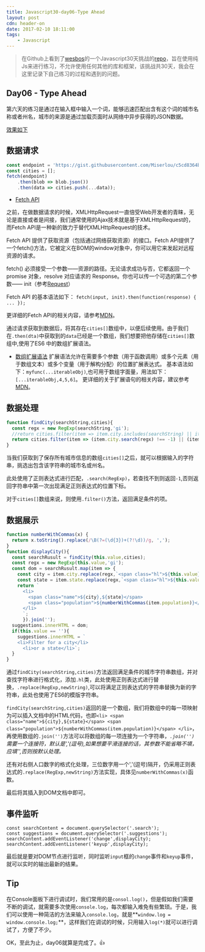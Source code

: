 ```yaml
---
title: Javascript30-day06-Type Ahead
layout: post
cdn: header-on
date: 2017-02-10 18:11:00
tags:
    - Javascript
---
```


> 在Github上看到了[wesbos](https://twitter.com/wesbos)的一个Javascript30天挑战的[repo](https://github.com/wesbos/JavaScript30)，旨在使用纯Js来进行练习，不允许使用任何其他的库和框架，该挑战共30天，我会在这里记录下自己练习的过程和遇到的问题。

## Day06 - Type Ahead

第六天的练习是通过在输入框中输入一个词，能够迅速匹配出含有这个词的城市名称或者州名，城市的来源是通过加载页面时从网络中异步获得的JSON数据。

[效果如下](http://htmlpreview.github.io/?https://github.com/winar-jin/JavaScript30-Challenge/blob/master/06%20-%20Type%20Ahead/index.html)

## 数据请求
```JavaScript
const endpoint = 'https://gist.githubusercontent.com/Miserlou/c5cd8364bf9b2420bb29/raw/2bf258763cdddd704f8ffd3ea9a3e81d25e2c6f6/cities.json';
const cities = [];
fetch(endpoint)
    .then(blob => blob.json())
    .then(data => cities.push(...data));
```
* [Fetch API](https://developer.mozilla.org/zh-CN/docs/Web/API/Fetch_API)

之前，在做数据请求的时候，XMLHttpRequest一直倍受Web开发者的青睐，无论是直接或者是间接，我们通常使用的Ajax技术就是基于XMLHttpRequest的，而Fetch API是一种新的致力于替代XMLHttpRequest的技术。

Fetch API 提供了获取资源（包括通过网络获取资源）的接口。Fetch API提供了一个fetch()方法，它被定义在BOM的window对象中，你可以用它来发起对远程资源的请求。

fetch() 必须接受一个参数——资源的路径。无论请求成功与否，它都返回一个 promise 对象，resolve 对应请求的 Response。你也可以传一个可选的第二个参数—— init（参考[Request](https://developer.mozilla.org/zh-CN/docs/Web/API/Request)）

Fetch API 的基本语法如下：
`fetch(input, init).then(function(response) { ... });`

更详细的Fetch API的相关内容，请参考[MDN](https://developer.mozilla.org/zh-CN/docs/Web/API/Fetch_API)。

通过请求获取到数据后，将其存在`cities[]`数组中，以便后续使用。由于我们在`.then(dta)`中获取到的`data`已经是一个数组，我们想要把他存储在`cities[]`数组中,使用了ES6 中的数组扩展语法。

* [数组扩展语法](https://developer.mozilla.org/zh-CN/docs/Web/JavaScript/Reference/Operators/Spread_operator)
扩展语法允许在需要多个参数（用于函数调用）或多个元素（用于数组文本）或多个变量（用于解构分配）的位置扩展表达式。
基本语法如下：`myfunc(...iterableObj)`,也可用于数组字面量，用法如下：`[...iterableObj,4,5,6]`。
更详细的关于扩展语句的相关内容，建议参考[MDN](https://developer.mozilla.org/zh-CN/docs/Web/JavaScript/Reference/Operators/Spread_operator)。

## 数据处理 
```Javascript
function findCity(searchString,cities){
  const regx = new RegExp(searchString,'gi');
  //return cities.filter(item => item.city.includes(searchString) || item.state.includes(searchString));
  return cities.filter(item => (item.city.search(regx) !== -1) || (item.state.search(regx) !== -1));
}
```

当我们获取到了保存所有城市信息的数组`cities[]`之后，就可以根据输入的字符串，挑选出包含该字符串的城市名或州名。

此处使用了正则表达式进行匹配，`.search(RegExp)`，若查找不到则返回`-1`,否则返回字符串中第一次出现满足正则表达式的位置下标。

对于`cities[]`数组来说，则使用`.filter()`方法，返回满足条件的项。

## 数据展示
```Javascript
function numberWithCommas(x) {
  return x.toString().replace(/\B(?=(\d{3})+(?!\d))/g, ',');
}
function displayCity(){
  const searchRusult = findCity(this.value,cities);
  const regx = new RegExp(this.value,'gi');
  const dom = searchRusult.map(item => {
    const city = item.city.replace(regx,`<span class="hl">${this.value}</span>`);
    const state = item.state.replace(regx,`<span class="hl">${this.value}</span>`);
    return `
      <li>
        <span class="name">${city},${state}</span>
        <span class="population">${numberWithCommas(item.population)}</span>
      </li>
      `;
      }).join('');
  suggestions.innerHTML = dom;
  if(this.value == ''){
    suggestions.innerHTML = `
    <li>Filter for a city</li>
      <li>or a state</li>`;
  }
}
```

通过`findCity(searchString,cities)`方法返回满足条件的城市字符串数组，并对查找字符串进行格式化，添加`.hl`类，此处使用正则表达式进行替换，`.replace(RegExp,newString)`,可以将满足正则表达式的字符串替换为新的字符串，此处也使用了ES6的模版字符串。

`findCity(searchString,cities)`返回的是一个数组，我们将数组中的每一项映射为可以插入文档中的HTML代码，也即`<li>
        <span class="name">${city},${state}</span>
        <span class="population">${numberWithCommas(item.population)}</span>
      </li>`，再使用数组的`.join('')`方法可以将数组的每一项连接为一个字符串，_`.join('')`需要一个连接符，默认是','(逗号),如果想要平滑连接的话，其参数不能省略不填，应填'',否则按默认处理。_

还有对右侧人口数字的格式化处理，三位数字用一个','(逗号)隔开，仍采用正则表达式的`.replace(RegExp,newString)`方法实现，具体见`numberWithCommas(x)`函数。

最后将其插入到DOM文档中即可。

## 事件监听
```Javacript
const searchContent = document.querySelector('.search');
const suggestions = document.querySelector('.suggestions');
searchContent.addEventListener('change',displayCity);
searchContent.addEventListener('keyup',displayCity);
```
最后就是要对DOM节点进行监听，同时监听`input`框的`change`事件和`keyup`事件，就可以实时的输出最新的结果。

## Tip

在Console面板下进行调试时，我们常用的是`consol.log()`，但是假如我们需要不断的调试，就需要多次使用`console.log`，每次都输入难免有些繁琐。于是，我们可以使用一种简洁的方法来输入`console.log`，就是**`window.log = window.console.log;`**，这样我们在调试的时候，只用输入`log(*)`就可以进行调试了，方便了不少。

OK，至此为止，day06就算是完成了。👍